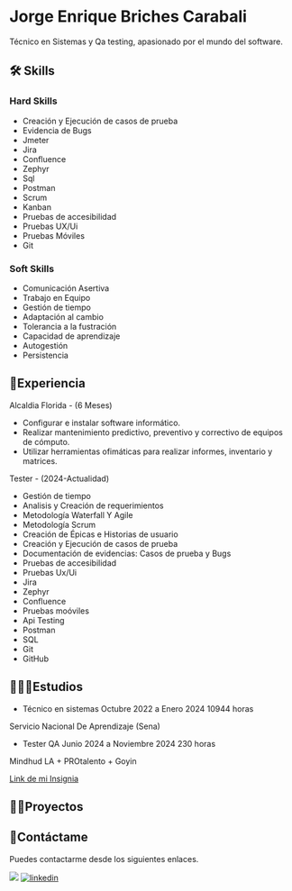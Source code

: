 
# Jorge Enrique Briches Carabali

Técnico en Sistemas y Qa testing, apasionado por el mundo del software.


## 🛠 Skills

### Hard Skills

* Creación y Ejecución de casos de prueba
* Evidencia de Bugs
* Jmeter
* Jira
* Confluence
* Zephyr
* Sql
* Postman
* Scrum
* Kanban
* Pruebas de accesibilidad
* Pruebas UX/Ui
* Pruebas Móviles
* Git

### Soft Skills

* Comunicación Asertiva
* Trabajo en Equipo
* Gestión de tiempo
* Adaptación al cambio
* Tolerancia a la fustración
* Capacidad de aprendizaje
* Autogestión
* Persistencia

## 📜Experiencia

Alcaldia Florida - (6 Meses)
* Configurar e instalar software informático.
* Realizar mantenimiento predictivo, preventivo y correctivo de equipos de cómputo.
* Utilizar herramientas ofimáticas para realizar informes, inventario y matrices.

Tester - (2024-Actualidad)
* Gestión de tiempo
* Analisis y Creación de requerimientos
* Metodología Waterfall Y Agile
* Metodología Scrum
* Creación de Épicas e Historias de usuario 
* Creación y Ejecución de casos de prueba
* Documentación de evidencias: Casos de prueba y Bugs
* Pruebas de accesibilidad
* Pruebas Ux/Ui
* Jira
* Zephyr
* Confluence
* Pruebas moóviles
* Api Testing
* Postman
* SQL
* Git
* GitHub
  
## 👨🏾‍🎓Estudios

* Técnico en sistemas Octubre 2022 a Enero 2024 10944 horas

Servicio Nacional De Aprendizaje (Sena)

* Tester QA Junio 2024 a Noviembre 2024  230 horas

Mindhud LA + PROtalento + Goyin

[Link de mi Insignia]()

## 🧑‍💻Proyectos

## 📒Contáctame
Puedes contactarme desde los siguientes enlaces.

<a href="mailto:jorgebrichesz1@outlook.com"><img src="https://img.shields.io/badge/mail-white?style=for-the-badge&logo=gmail&logoColor=white&color=%230C8844"/></a>
[![linkedin](https://img.shields.io/badge/linkedin-0A66C2?style=for-the-badge&logo=linkedin&logoColor=white)](https://www.linkedin.com/in/jorge-enrique-briches-carabali-58a5b323b/)


